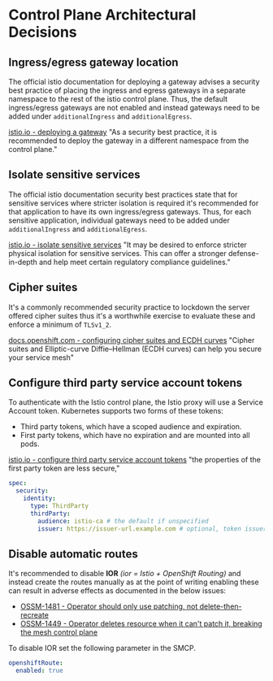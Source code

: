 # Control Plane Architectural Decisions

## Ingress/egress gateway location

The official istio documentation for deploying a gateway advises a security best practice of placing the ingress and egress gateways in a separate namespace to the rest of the istio control plane. Thus, the default ingress/egress gateways are not enabled and instead gateways need to be added under `additionalIngress` and `additionalEgress`.

[istio.io - deploying a gateway](https://istio.io/latest/docs/setup/additional-setup/gateway/#deploying-a-gateway) "As a security best practice, it is recommended to deploy the gateway in a different namespace from the control plane."


## Isolate sensitive services

The official istio documentation security best practices state that for sensitive services where stricter isolation is required it's recommended for that application to have its own ingress/egress gateways. Thus, for each sensitive application, individual gateways need to be added under `additionalIngress` and `additionalEgress`.

[istio.io - isolate sensitive services](https://istio.io/latest/docs/ops/best-practices/security/#isolate-sensitive-services) "It may be desired to enforce stricter physical isolation for sensitive services. This can offer a stronger defense-in-depth and help meet certain regulatory compliance guidelines."

## Cipher suites

It's a commonly recommended security practice to lockdown the server offered cipher suites thus it's a worthwhile exercise to evaluate these and enforce a minimum of `TLSv1_2`.

[docs.openshift.com - configuring cipher suites and ECDH curves](https://docs.openshift.com/container-platform/4.11/service_mesh/v2x/ossm-security.html#ossm-security-cipher_ossm-security) "Cipher suites and Elliptic-curve Diffie–Hellman (ECDH curves) can help you secure your service mesh"

## Configure third party service account tokens

To authenticate with the Istio control plane, the Istio proxy will use a Service Account token. Kubernetes supports two forms of these tokens:

* Third party tokens, which have a scoped audience and expiration.
* First party tokens, which have no expiration and are mounted into all pods.

[istio.io - configure third party service account tokens](https://istio.io/latest/docs/ops/best-practices/security/#configure-third-party-service-account-tokens) "the properties of the first party token are less secure,"

```yaml
spec:
  security:
    identity:
      type: ThirdParty
      thirdParty:
        audience: istio-ca # the default if unspecified
        issuer: https://issuer-url.example.com # optional, token issuer will be used if unspecified
```

## Disable automatic routes

It's recommended to disable **IOR** *(ior = Istio + OpenShift Routing)* and instead create the routes manually as at the point of writing enabling these can result in adverse effects as documented in the below issues:

* [OSSM-1481 - Operator should only use patching, not delete-then-recreate](https://issues.redhat.com/browse/OSSM-1481)
* [OSSM-1449 - Operator deletes resource when it can't patch it, breaking the mesh control plane](https://issues.redhat.com/browse/OSSM-1449)

To disable IOR set the following parameter in the SMCP.
```yaml
openshiftRoute:
  enabled: true
```
